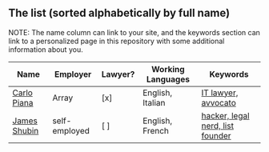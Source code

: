 ## The list (sorted alphabetically by full name)

NOTE: The name column can link to your site, and the keywords section can link
to a personalized page in this repository with some additional information about
you.

| Name | Employer | Lawyer? | Working Languages | Keywords |
|---|---|---|---|---|
| [Carlo Piana](https://www2.array.eu/info/#piana/) | Array | [x] | English, Italian | [IT lawyer, avvocato ](individuals/carlo-piana.md) |
| [James Shubin](https://purpleidea.com/) | self-employed | [ ] | English, French | [hacker, legal nerd, list founder ](individuals/james-shubin.md) |

